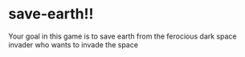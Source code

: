 # save-earth!!
Your goal in this game is to save earth from the ferocious dark space invader who wants to invade the space
